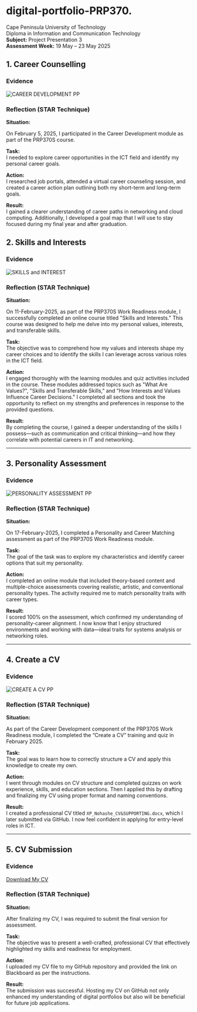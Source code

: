 # digital-portfolio-PRP370.

Cape Peninsula University of Technology  
Diploma in Information and Communication Technology  
**Subject:** Project Presentation 3  
**Assessment Week:** 19 May – 23 May 2025

## 1. Career Counselling

###  Evidence
![CAREER DEVELOPMENT PP](https://github.com/user-attachments/assets/4392a276-2f55-4538-8090-57e39decca4d)



### Reflection (STAR Technique)

**Situation:**  
 
On February 5, 2025, I participated in the Career Development module as part of the PRP370S course.

**Task:**  
I needed to explore career opportunities in the ICT field and identify my personal career goals.

**Action:**  
I researched job portals, attended a virtual career counseling session, and created a career action plan outlining both my short-term and long-term goals.

**Result:**  
I gained a clearer understanding of career paths in networking and cloud computing. Additionally, I developed a goal map that I will use to stay focused during my final year and after graduation.

## 2. Skills and Interests

###  Evidence
![SKILLS and INTEREST](https://github.com/user-attachments/assets/84d1cd19-bf9b-40b2-8940-89c7c7055c58)


### Reflection (STAR Technique)

**Situation:**  

On 11-February-2025, as part of the PRP370S Work Readiness module, I successfully completed an online course titled "Skills and Interests." This course was designed to help me delve into my personal values, interests, and transferable skills.

**Task:**  
The objective was to comprehend how my values and interests shape my career choices and to identify the skills I can leverage across various roles in the ICT field.

**Action:**  
I engaged thoroughly with the learning modules and quiz activities included in the course. These modules addressed topics such as "What Are Values?", "Skills and Transferable Skills," and "How Interests and Values Influence Career Decisions." I completed all sections and took the opportunity to reflect on my strengths and preferences in response to the provided questions.

**Result:**  
By completing the course, I gained a deeper understanding of the skills I possess—such as communication and critical thinking—and how they correlate with potential careers in IT and networking.

---

## 3. Personality Assessment

### Evidence
![PERSONALITY ASSESSMENT PP](https://github.com/user-attachments/assets/a9505bbf-c7a9-4c72-abeb-e321b4badb47)


###  Reflection (STAR Technique)

**Situation:**  

On 17-February-2025, I completed a Personality and Career Matching assessment as part of the PRP370S Work Readiness module.

**Task:**  
The goal of the task was to explore my characteristics and identify career options that suit my personality.

**Action:**  
I completed an online module that included theory-based content and multiple-choice assessments covering realistic, artistic, and conventional personality types. The activity required me to match personality traits with career types.

**Result:**  
I scored 100% on the assessment, which confirmed my understanding of personality-career alignment. I now know that I enjoy structured environments and working with data—ideal traits for systems analysis or networking roles.

---

##  4. Create a CV

### Evidence
![CREATE A CV PP](https://github.com/user-attachments/assets/3c0e354b-5b96-4105-b4e1-5d9fa0d17912)


### Reflection (STAR Technique)

**Situation:**

As part of the Career Development component of the PRP370S Work Readiness module, I completed the “Create a CV” training and quiz in February 2025.

**Task:**  
The goal was to learn how to correctly structure a CV and apply this knowledge to create my own.

**Action:**  
I went through modules on CV structure and completed quizzes on work experience, skills, and education sections. Then I applied this by drafting and finalizing my CV using proper format and naming conventions.

**Result:**  
I created a professional CV titled `XP_Nohashe_CV&SUPPORTING.docx`, which I later submitted via GitHub. I now feel confident in applying for entry-level roles in ICT.

---

##  5. CV Submission

### Evidence
[Download My CV](https://github.com/wil-it2025/cv-tutorial-22Xoli/blob/893022dca3dd3e85b4ecfcb0685be7e989697ea5/XP_Nohashe_CV%26SUPPORTING%20DOCS.pdf?raw=true)



### Reflection (STAR Technique)

**Situation:**  

After finalizing my CV, I was required to submit the final version for assessment.

**Task:**  
The objective was to present a well-crafted, professional CV that effectively highlighted my skills and readiness for employment.

**Action:**  
I uploaded my CV file to my GitHub repository and provided the link on Blackboard as per the instructions.

**Result:**  
The submission was successful. Hosting my CV on GitHub not only enhanced my understanding of digital portfolios but also will be beneficial for future job applications.

